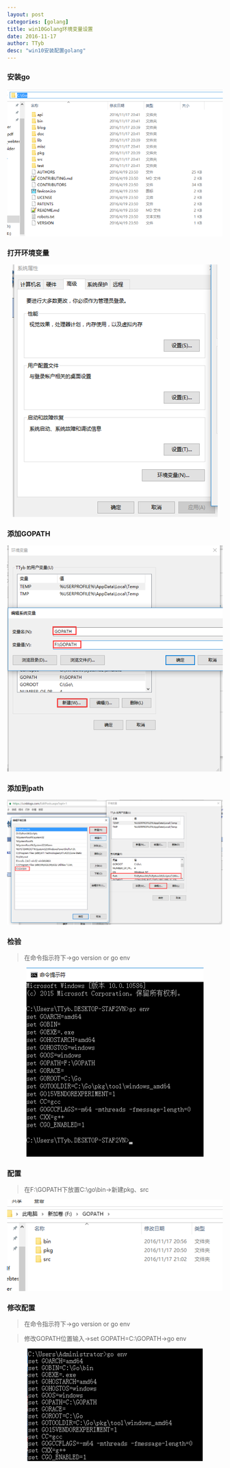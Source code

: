 ```yaml
---
layout: post
categories: [golang]
title: win10Golang环境变量设置
date: 2016-11-17
author: TTyb
desc: "win10安装配置golang"
---
```


### 安装go

<p style="text-align:center"><img src="/static/postimage/golang/win10/996148-20161117211929685-502347702.png"/></p>

### 打开环境变量

<p style="text-align:center"><img src="/static/postimage/golang/win10/996148-20161117212849154-1281210372.png"/></p>

### 添加GOPATH

<p style="text-align:center"><img src="/static/postimage/golang/win10/996148-20161117213010029-848276311.png"/></p>

### 添加到path

<p style="text-align:center"><img src="/static/postimage/golang/win10/996148-20161117213122888-1112806014.png"/></p>

### 检验

>在命令指示符下->go version or go env

<p style="text-align:center"><img src="/static/postimage/golang/win10/996148-20161117213254607-833437215.png"/></p>

### 配置

>在F:\GOPATH下放置C:\go\bin->新建pkg、src

<p style="text-align:center"><img src="/static/postimage/golang/win10/996148-20161117215212373-325087345.png"/></p>

### 修改配置

>在命令指示符下->go version or go env

>修改GOPATH位置输入->set GOPATH=C:\GOPATH->go env

<p style="text-align:center"><img src="/static/postimage/golang/win10/996148-20161125100046596-1597733810.png"/></p>